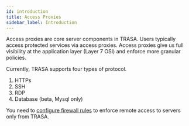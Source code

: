 ```yaml
---
id: introduction
title: Access Proxies
sidebar_label: Introduction
---
```

Access proxies are core server components in TRASA. Users typically access protected services via access proxies. 
Access proxies give us full visibility at the application layer (Layer 7 OSI) and enforce more granular policies. 

Currently, TRASA supports four types of protocol.
1. HTTPs
2. SSH
3. RDP
4. Database (beta, Mysql only)

You need to [configure firewall rules](../../install/initial-setup.md#3-firewall-configuration-optional) to enforce remote access to servers only from TRASA.
